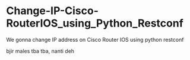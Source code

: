 # Change-IP-Cisco-RouterIOS_using_Python_Restconf

We gonna change IP address on Cisco Router IOS using python restconf

bjir males tba tba, nanti deh
